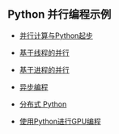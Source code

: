 ## Python 并行编程示例

- [并行计算与Python起步]()

- [基于线程的并行]()

- [基于进程的并行]()

- [异步编程]()

- [分布式 Python]()

- [使用Python进行GPU编程]()
